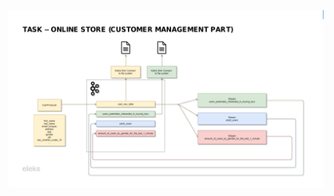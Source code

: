 ![Project schema](https://github.com/tlysenko/ELEKS-big-data-camp-eshop-project/blob/master/project%20schema.png)
